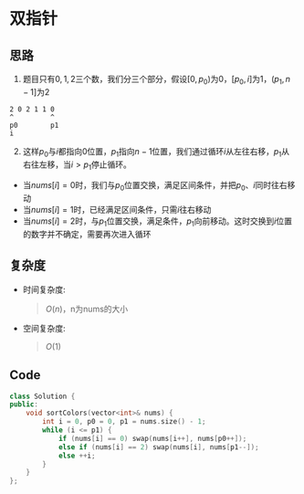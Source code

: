 # 双指针
## 思路
1. 题目只有$0,1,2$三个数，我们分三个部分，假设$[0,p_0)$为$0$，$[p_0,i]$为$1$，$(p_1,n-1]$为$2$
```
2 0 2 1 1 0
^         ^
p0        p1
i
```
2. 这样$p_0$与$i$都指向$0$位置，$p_1$指向$n-1$位置，我们通过循环$i$从左往右移，$p_1$从右往左移，当$i>p_1$停止循环。
- 当$nums[i]=0$时，我们与$p_0$位置交换，满足区间条件，并把$p_0、i$同时往右移动
- 当$nums[i]=1$时，已经满足区间条件，只需$i$往右移动
- 当$nums[i]=2$时，与$p_1$位置交换，满足条件，$p_1$向前移动。这时交换到$i$位置的数字并不确定，需要再次进入循环
## 复杂度
- 时间复杂度:
  > $O(n)$，n为nums的大小
- 空间复杂度:
  > $O(1)$

## Code
```C++ []
class Solution {
public:
    void sortColors(vector<int>& nums) {
        int i = 0, p0 = 0, p1 = nums.size() - 1;
        while (i <= p1) {
            if (nums[i] == 0) swap(nums[i++], nums[p0++]);
            else if (nums[i] == 2) swap(nums[i], nums[p1--]);
            else ++i;
        }
    }
};
```